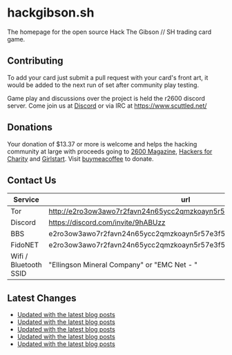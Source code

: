 # hackgibson.sh
The homepage for the open source Hack The Gibson // SH trading card game.


## Contributing

To add your card just submit a pull request with your card's front art, it would be added to the next run of set after community play testing.

Game play and discussions over the project is held the r2600 discord server. Come join us at [Discord](https://discord.com/invite/9hABUzz) or via IRC at https://www.scuttled.net/


## Donations

Your donation of $13.37 or more is welcome and helps the hacking community at large with proceeds going to [2600 Magazine](https://2600.com/), [Hackers for Charity](https://hackersforcharity.org) and [Girlstart](https://girlstart.org).  Visit [buymeacoffee](https://www.buymeacoffee.com/hackgibson.sh) to donate.


## Contact Us

Service | url
-|-
Tor | http://e2ro3ow3awo7r2favn24n65ycc2qmzkoayn5r57e3f56nvjwdcgg32ad.onion
Discord | https://discord.com/invite/9hABUzz
BBS | e2ro3ow3awo7r2favn24n65ycc2qmzkoayn5r57e3f56nvjwdcgg32ad.onion:23
FidoNET | e2ro3ow3awo7r2favn24n65ycc2qmzkoayn5r57e3f56nvjwdcgg32ad.onion:24554
Wifi / Bluetooth SSID | "Ellingson Mineral Company" or "EMC Net - <fidonet address>"

## Latest Changes
<!-- BLOG-POST-LIST:START -->
- [Updated with the latest blog posts](https://github.com/DFW2600/hackgibson.sh/commit/b50a118d10d90e9c50931653aca92c9133646d5f)
- [Updated with the latest blog posts](https://github.com/DFW2600/hackgibson.sh/commit/4792f1a8f5ba48714452aea7c8d86ef8c088c929)
- [Updated with the latest blog posts](https://github.com/DFW2600/hackgibson.sh/commit/1bf4aa30cf92c18808a4fdc1dcfa61c920ac2927)
- [Updated with the latest blog posts](https://github.com/DFW2600/hackgibson.sh/commit/7cdb9d7064deeb58d0a0a62fb56431c56c13d241)
- [Updated with the latest blog posts](https://github.com/DFW2600/hackgibson.sh/commit/66e1d5b67dbc72c28ce87e6f29316ccc2390dc80)
<!-- BLOG-POST-LIST:END -->
